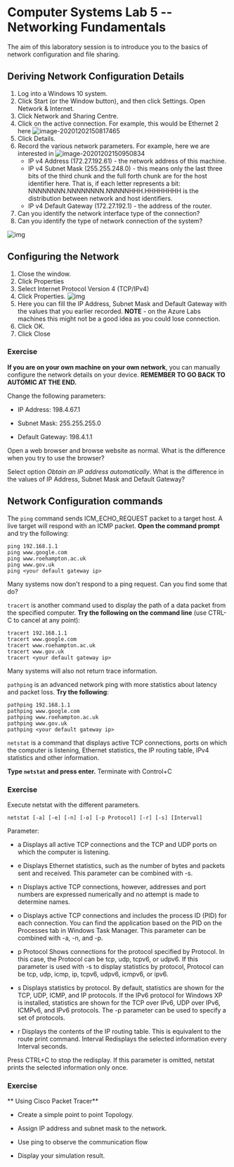 # Computer Systems Lab 5 -- Networking Fundamentals

The aim of this laboratory session is to introduce you to the basics of network configuration and file sharing.

## Deriving Network Configuration Details

1. Log into a Windows 10 system.
2. Click Start (or the Window button), and then click Settings. Open Network & Internet.
3. Click Network and Sharing Centre.
4. Click on the active connection. For example, this would be Ethernet 2 here ![image-20201202150817465](image-20201202150817465.png)
5. Click Details.
6. Record the various network parameters. For example, here we are interested in ![image-20201202150950834](image-20201202150950834.png)
   - IP v4 Address (172.27.192.61) - the network address of this machine.
   - IP v4 Subnet Mask (255.255.248.0) - this means only the last three bits of the third chunk and the full forth chunk are for the host identifier here. That is, if each letter represents a bit: NNNNNNNN.NNNNNNNN.NNNNNHHH.HHHHHHHH is the distribution between network and host identifiers.
   - IP v4 Default Gateway (172.27.192.1) - the address of the router.
7. Can you identify the network interface type of the connection?
8. Can you identify the type of network connection of the system?

![img](clip_image002.png)

## Configuring the Network

1. Close the window.
2. Click Properties
3. Select Internet Protocol Version 4 (TCP/IPv4)
4. Click Properties. ![img](clip_image004.png)
5. Here you can fill the IP Address, Subnet Mask and Default Gateway with the values that you earlier recorded. **NOTE** - on the Azure Labs machines this might not be a good idea as you could lose connection.
6. Click OK.
7. Click Close

### Exercise

**If you are on your own machine on your own network**, you can manually configure the network details on your device. **REMEMBER TO GO BACK TO AUTOMIC AT THE END.**

Change the following parameters:

- IP Address: 198.4.67.1

- Subnet Mask: 255.255.255.0

- Default Gateway: 198.4.1.1

Open a web browser and browse website as normal. What is the difference when you try to use the browser?

Select option *Obtain an IP address automatically*. What is the difference in the values of IP Address, Subnet Mask and Default Gateway?

##  Network Configuration commands

The `ping` command sends ICM_ECHO_REQUEST packet to a target host. A live target will respond with an ICMP packet. **Open the command prompt** and try the following:

```shell
ping 192.168.1.1
ping www.google.com
ping www.roehampton.ac.uk
ping www.gov.uk
ping <your default gateway ip>
```

Many systems now don't respond to a ping request. Can you find some that do?

`tracert` is another command used to display the path of a data packet from the specified computer. **Try the following on the command line** (use CTRL-C to cancel at any point):

```shell
tracert 192.168.1.1
tracert www.google.com
tracert www.roehampton.ac.uk
tracert www.gov.uk
tracert <your default gateway ip>
```

Many systems will also not return trace information.

`pathping` is an advanced network ping with more statistics about latency and packet loss. **Try the following**:

```shell
pathping 192.168.1.1
pathping www.google.com
pathping www.roehampton.ac.uk
pathping www.gov.uk
pathping <your default gateway ip>
```

`netstat` is a command that displays active TCP connections, ports on which the computer is listening, Ethernet statistics, the IP routing table, IPv4 statistics and other information.

**Type `netstat` and press enter.** Terminate with Control+C

### Exercise

Execute netstat with the different parameters.

`netstat [-a] [-e] [-n] [-o] [-p Protocol] [-r] [-s] [Interval]`

Parameter:

- a Displays all active TCP connections and the TCP and UDP ports on which the computer is listening. 

- e Displays Ethernet statistics, such as the number of bytes and packets sent and received. This parameter can be combined with -s. 

- n Displays active TCP connections, however, addresses and port numbers are expressed numerically and no attempt is made to determine names. 

- o Displays active TCP connections and includes the process ID (PID) for each connection. You can find the application based on the PID on the Processes tab in Windows Task Manager. This parameter can be combined with -a, -n, and -p. 

- p Protocol Shows connections for the protocol specified by Protocol. In this case, the Protocol can be tcp, udp, tcpv6, or udpv6. If this parameter is used with -s to display statistics by protocol, Protocol can be tcp, udp, icmp, ip, tcpv6, udpv6, icmpv6, or ipv6. 

- s Displays statistics by protocol. By default, statistics are shown for the TCP, UDP, ICMP, and IP protocols. If the IPv6 protocol for Windows XP is installed, statistics are shown for the TCP over IPv6, UDP over IPv6, ICMPv6, and IPv6 protocols. The -p parameter can be used to specify a set of protocols. 

- r Displays the contents of the IP routing table. This is equivalent to the route print command. Interval Redisplays the selected information every Interval seconds.

Press CTRL+C to stop the redisplay. If this parameter is omitted, netstat prints the selected information only once.

### Exercise

** Using Cisco Packet Tracer** 
- Create a simple point to point Topology.

- Assign IP address and subnet mask to the network.

- Use ping to observe the communication flow

- Display your simulation result.

 
